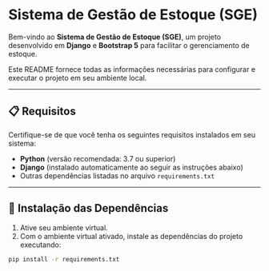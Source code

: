 # Sistema de Gestão de Estoque (SGE)  

Bem-vindo ao **Sistema de Gestão de Estoque (SGE)**, um projeto desenvolvido em **Django** e **Bootstrap 5** para facilitar o gerenciamento de estoque.  

Este README fornece todas as informações necessárias para configurar e executar o projeto em seu ambiente local.  

---

## 📋 Requisitos  

Certifique-se de que você tenha os seguintes requisitos instalados em seu sistema:  

- **Python** (versão recomendada: 3.7 ou superior)  
- **Django** (instalado automaticamente ao seguir as instruções abaixo)  
- Outras dependências listadas no arquivo `requirements.txt`  

---

## 📂 Instalação das Dependências  

1. Ative seu ambiente virtual.  
2. Com o ambiente virtual ativado, instale as dependências do projeto executando:  

```bash
pip install -r requirements.txt
